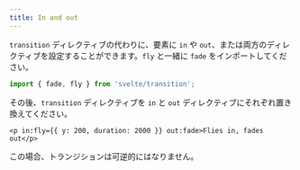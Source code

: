 ```yaml
---
title: In and out
---
```


`transition` ディレクティブの代わりに、要素に `in` や `out`、または両方のディレクティブを設定することができます。`fly` と一緒に `fade` をインポートしてください。

```js
import { fade, fly } from 'svelte/transition';
```

その後、`transition` ディレクティブを `in` と `out` ディレクティブにそれぞれ置き換えてください。

```svelte
<p in:fly={{ y: 200, duration: 2000 }} out:fade>Flies in, fades out</p>
```

この場合、トランジションは可逆的にはなりません。
